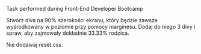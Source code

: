 Task performed during Front-End Developer Bootcamp

Stwórz diva na 90% szerokości ekranu, który będzie zawsze wyśrodkowany w poziomie przy pomocy marginesu. Dodaj do niego 3 divy i spraw, aby zajmowały dokładnie 33.33% rodzica.

Nie dodawaj reset.css.
